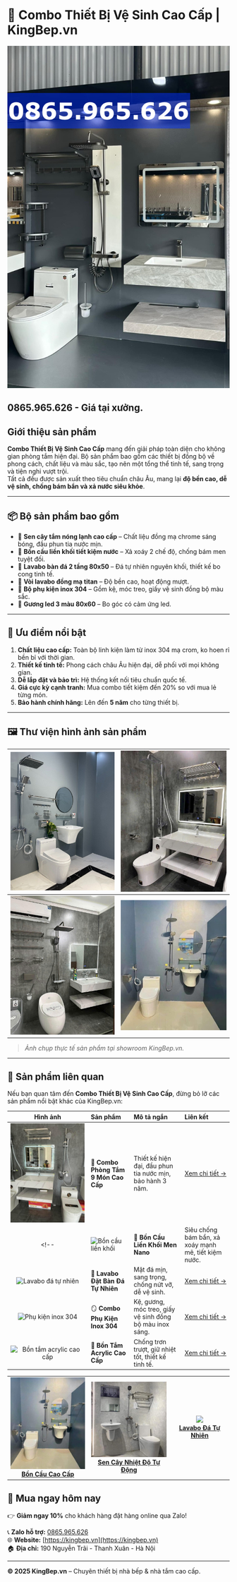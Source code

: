 # 🛁 Combo Thiết Bị Vệ Sinh Cao Cấp | KingBep.vn

![Combo Thiết Bị Vệ Sinh Cao Cấp](./images/cb7-phone.jpg)

## 0865.965.626 - Giá tại xưởng.

## Giới thiệu sản phẩm

**Combo Thiết Bị Vệ Sinh Cao Cấp** mang đến giải pháp toàn diện cho không gian phòng tắm hiện đại. Bộ sản phẩm bao gồm các thiết bị đồng bộ về phong cách, chất liệu và màu sắc, tạo nên một tổng thể tinh tế, sang trọng và tiện nghi vượt trội.  
Tất cả đều được sản xuất theo tiêu chuẩn châu Âu, mang lại **độ bền cao, dễ vệ sinh, chống bám bẩn và xả nước siêu khỏe**.

---

## 📦 Bộ sản phẩm bao gồm

- 🚿 **Sen cây tắm nóng lạnh cao cấp** – Chất liệu đồng mạ chrome sáng bóng, đầu phun tia nước mịn.  
- 🚽 **Bồn cầu liền khối tiết kiệm nước** – Xả xoáy 2 chế độ, chống bám men tuyệt đối.  
- 🚰 **Lavabo bàn đá 2 tầng 80x50** – Đá tự nhiên nguyên khối, thiết kế bo cong tinh tế.  
- 🧴 **Vòi lavabo đồng mạ titan** – Độ bền cao, hoạt động mượt.  
- 🧻 **Bộ phụ kiện inox 304** – Gồm kệ, móc treo, giấy vệ sinh đồng bộ màu sắc.  
- 🧻 **Gương led 3 màu 80x60** – Bo góc có cảm ứng led.  

---

## 🌟 Ưu điểm nổi bật

1. **Chất liệu cao cấp:** Toàn bộ linh kiện làm từ inox 304 mạ crom, ko hoen rỉ bền bỉ với thời gian.  
2. **Thiết kế tinh tế:** Phong cách châu Âu hiện đại, dễ phối với mọi không gian.  
3. **Dễ lắp đặt và bảo trì:** Hệ thống kết nối tiêu chuẩn quốc tế.  
4. **Giá cực kỳ cạnh tranh:** Mua combo tiết kiệm đến 20% so với mua lẻ từng món.  
5. **Bảo hành chính hãng:** Lên đến **5 năm** cho từng thiết bị.

---

## 🖼 Thư viện hình ảnh sản phẩm

| ![Combo tbvs](./images/3.jpg) | ![Combo phòng tắm](./images/9.jpg) |
|:----------------------------------------:|:------------------------------------------:|
| ![Lavabo đá tự nhiên](./images/8.jpg) | ![Bộ tbvs](./images/10.jpg) |

> *Ảnh chụp thực tế sản phẩm tại showroom KingBep.vn.*

---
## 🔗 Sản phẩm liên quan

Nếu bạn quan tâm đến **Combo Thiết Bị Vệ Sinh Cao Cấp**, đừng bỏ lỡ các sản phẩm nổi bật khác của KingBep.vn:

| Hình ảnh | Sản phẩm | Mô tả ngắn | Liên kết |
|:--:|:--|:--|:--|
| ![Sen cây cao cấp](./images/20.jpg) | 🚿 **Combo Phòng Tắm 9 Món Cao Cấp** | Thiết kế hiện đại, đầu phun tia nước mịn, bảo hành 3 năm. | [Xem chi tiết →](https://github.com/tongkhothietbivesinh/combophongtam-9mon) |
<!-- | ![Bồn cầu liền khối](./images/bon-cau.jpg) | 🚽 **Bồn Cầu Liền Khối Men Nano** | Siêu chống bám bẩn, xả xoáy mạnh mẽ, tiết kiệm nước. | [Xem chi tiết →](https://github.com/trancuongttlc/Bon-cau-lien-khoi-men-nano) |
| ![Lavabo đá tự nhiên](./images/lavabo.jpg) | 🧴 **Lavabo Đặt Bàn Đá Tự Nhiên** | Mặt đá mịn, sang trọng, chống nứt vỡ, dễ vệ sinh. | [Xem chi tiết →](https://github.com/trancuongttlc/Lavabo-da-tu-nhien) |
| ![Phụ kiện inox 304](./images/phu-kien.jpg) | 🪞 **Combo Phụ Kiện Inox 304** | Kệ, gương, móc treo, giấy vệ sinh đồng bộ màu inox sáng. | [Xem chi tiết →](https://github.com/trancuongttlc/Phu-kien-inox-304) |
| ![Bồn tắm acrylic cao cấp](./images/bon-tam.jpg) | 🛁 **Bồn Tắm Acrylic Cao Cấp** | Chống trơn trượt, giữ nhiệt tốt, thiết kế tinh tế. | [Xem chi tiết →](https://github.com/trancuongttlc/Bon-tam-acrylic) | -->


<div align="center">

<table>
  <tr>
    <td align="center">
      <a href="https://github.com/trancuongttlc/Bon-cau-cao-cap">
        <img src="./images/10.jpg" width="200"><br>
        <b>Bồn Cầu Cao Cấp</b>
      </a>
    </td>
    <td align="center">
      <a href="https://github.com/trancuongttlc/Sen-cay-nhiet-do">
        <img src="./images/11.jpg" width="200"><br>
        <b>Sen Cây Nhiệt Độ Tự Động</b>
      </a>
    </td>
    <td align="center">
      <a href="https://github.com/trancuongttlc/Lavabo-da-tu-nhien">
        <img src="./images/12.jpg" width="200"><br>
        <b>Lavabo Đá Tự Nhiên</b>
      </a>
    </td>
  </tr>
</table>

</div>



## 🛒 Mua ngay hôm nay

👉 **Giảm ngay 10%** cho khách hàng đặt hàng online qua Zalo!  

📞 **Zalo hỗ trợ:** [0865.965.626](https://zalo.me/0865965626)  
🌐 **Website:** [https://kingbep.vn](https://kingbep.vn)  
🏠 **Địa chỉ:** 190 Nguyễn Trãi - Thanh Xuân - Hà Nội  

---

**© 2025 KingBep.vn** – Chuyên thiết bị nhà bếp & nhà tắm cao cấp.
